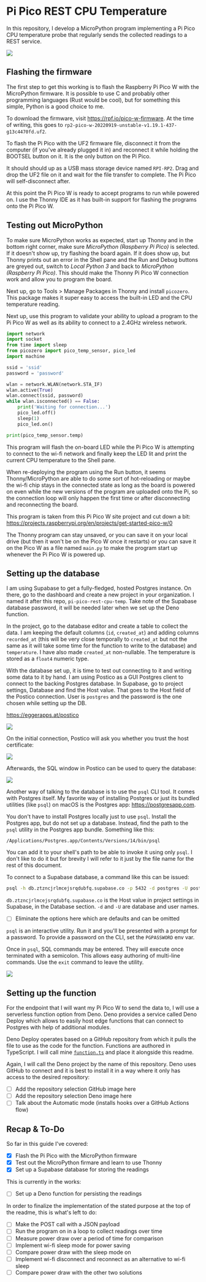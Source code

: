 # Pi Pico REST CPU Temperature

In this repository, I develop a MicroPython program implementing a Pi Pico CPU
temperature probe that regularly sends the collected readings to a REST service.

![](pi-pico-w.png)

## Flashing the firmware

The first step to get this working is to flash the Raspberry Pi Pico W with the
MicroPython firmware. It is possible to use C and probably other programming
languages (Rust would be cool), but for something this simple, Python is a good
choice to me.

To download the firmware, visit https://rpf.io/pico-w-firmware. At the time of
writing, this goes to `rp2-pico-w-20220919-unstable-v1.19.1-437-g13c4470fd.uf2`.

To flash the Pi Pico with the UF2 firmware file, disconnect it from the computer
(if you've already plugged it in) and reconnect it while holding the BOOTSEL
button on it. It is the only button on the Pi Pico.

It should should up as a USB mass storage device named `RPI-RP2`. Drag and drop
the UF2 file on it and wait for the file transfer to complete. The Pi Pico will
self-disconnect after.

At this point the Pi Pico W is ready to accept programs to run while powered on.
I use the Thonny IDE as it has built-in support for flashing the programs onto
the Pi Pico W.

## Testing out MicroPython

To make sure MicroPython works as expected, start up Thonny and in the bottom
right corner, make sure *MicroPython (Raspberry Pi Pico)* is selected. If it
doesn't show up, try flashing the board again. If it does show up, but Thonny
prints out an error in the Shell pane and the Run and Debug buttons are greyed
out, switch to *Local Python 3* and back to *MicroPython (Raspberry Pi Pico)*.
This should make the Thonny Pi Pico W connection work and allow you to program
the board.

Next up, go to Tools > Manage Packages in Thonny and install `picozero`. This
package makes it super easy to access the built-in LED and the CPU temperature
reading.

Next up, use this program to validate your ability to upload a program to the Pi
Pico W as well as its ability to connect to a 2.4GHz wireless network.

```python
import network
import socket
from time import sleep
from picozero import pico_temp_sensor, pico_led
import machine

ssid = 'ssid'
password = 'password'

wlan = network.WLAN(network.STA_IF)
wlan.active(True)
wlan.connect(ssid, password)
while wlan.isconnected() == False:
    print('Waiting for connection...')
    pico_led.off()
    sleep(1)
    pico_led.on()

print(pico_temp_sensor.temp)
```

This program will flash the on-board LED while the Pi Pico W is attempting to
connect to the wi-fi network and finally keep the LED lit and print the current
CPU temperature to the Shell pane.

When re-deploying the program using the Run button, it seems Thonny/MicroPython
are able to do some sort of hot-reloading or maybe the wi-fi chip stays in the
connected state as long as the board is powered on even while the new versions
of the program are uploaded onto the Pi, so the connection loop will only happen
the first time or after disconnecting and reconnecting the board.

This program is taken from this Pi Pico W site project and cut down a bit:
https://projects.raspberrypi.org/en/projects/get-started-pico-w/0

The Thonny program can stay unsaved, or you can save it on your local drive (but
then it won't be on the Pico W once it restarts) or you can save it on the Pico
W as a file named `main.py` to make the program start up whenever the Pi Pico W
is powered up.

## Setting up the database

I am using Supabase to get a fully-fledged, hosted Postgres instance. On there,
go to the dashboard and create a new project in your organization. I named it
after this repo, `pi-pico-rest-cpu-temp`. Take note of the Supabase database
password, it will be needed later when we set up the Deno function.

In the project, go to the database editor and create a table to collect the
data. I am keeping the default columns (`id`, `created_at`) and adding columns
`recorded_at` (this will be very close temporally to `created_at` but not the
same as it will take some time for the function to write to the database) and
`temperature`. I have also made `created_at` non-nullable. The temperature is
stored as a `float4` numeric type.

With the database set up, it is time to test out connecting to it and writing
some data to it by hand. I am using Postico as a GUI Postgres client to connect
to the backing Postgres database. In Supabase, go to project settings, Database
and find the Host value. That goes to the Host field of the Postico connection.
User is `postgres` and the password is the one chosen while setting up the DB.

https://eggerapps.at/postico

![](postico-connection.png)

On the initial connection, Postico will ask you whether you trust the host
certificate:

![](postico-identity.png)

Afterwards, the SQL window in Postico can be used to query the database:

![](postico-query.png)

Another way of talking to the database is to use the `psql` CLI tool. It comes
with Postgres itself. My favorite way of installing Postgres or just its bundled
utilities (like `psql`) on macOS is the Postgres app: https://postgresapp.com.

You don't have to install Postgres locally just to use `psql`. Install the
Postgres app, but do not set up a database. Instead, find the path to the `psql`
utility in the Postgres app bundle. Something like this:

`/Applications/Postgres.app/Contents/Versions/14/bin/psql`

You can add it to your shell's path to be able to invoke it using only `psql`. I
don't like to do it but for brevity I will refer to it just by the file name for
the rest of this document.

To connect to a Supabase database, a command like this can be issued:

```sh
psql -h db.ztzncjrlmcejsrqdubfq.supabase.co -p 5432 -d postgres -U postgres
```

`db.ztzncjrlmcejsrqdubfq.supabase.co` is the Host value in project settings in
Supabase, in the Database section. `-d` and `-U` are database and user names.

 - [ ] Eliminate the options here which are defaults and can be omitted

`psql` is an interactive utility. Run it and you'll be presented with a prompt
for a password. To provide a password on the CLI, set the `PGPASSWORD` env var.

Once in `psql`, SQL commands may be entered. They will execute once terminated
with a semicolon. This allows easy authoring of multi-line commands. Use the
`exit` command to leave the utility.

![](psql.png)

## Setting up the function

For the endpoint that I will want my Pi Pico W to send the data to, I will use
a serverless function option from Deno. Deno provides a service called Deno
Deploy which allows to easily host edge functions that can connect to Postgres
with help of additional modules.

Deno Deploy operates based on a GitHub repository from which it pulls the file
to use as the code for the function. Functions are authored in TypeScript. I
will call mine [`function.ts`](function.ts) and place it alongside this readme.

Again, I will call the Deno project by the name of this repository. Deno uses
GitHub to connect and it is best to install it in a way where it only has access
to the desired repository:

- [ ] Add the repository selection GitHub image here
- [ ] Add the repository selection Deno image here
- [ ] Talk about the Automatic mode (installs hooks over a GitHub Actions flow)

## Recap & To-Do

So far in this guide I've covered:

- [x] Flash the Pi Pico with the MicroPython firmware
- [x] Test out the MicroPython firmare and learn to use Thonny
- [x] Set up a Supabase database for storing the readings

This is currently in the works:

- [ ] Set up a Deno function for persisting the readings

In order to finalize the implementation of the stated purpose at the top of the
readme, this is what's left to do:

- [ ] Make the POST call with a JSON payload
- [ ] Run the program on in a loop to collect readings over time
- [ ] Measure power draw over a period of time for comparison
- [ ] Implement wi-fi sleep mode for power saving
- [ ] Compare power draw with the sleep mode on
- [ ] Implement wi-fi disconnect and reconnect as an alternative to wi-fi sleep
- [ ] Compare power draw with the other two solutions
